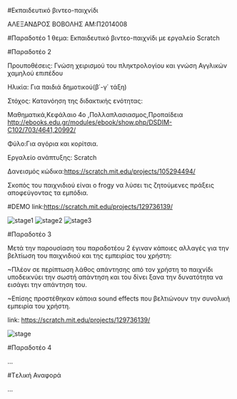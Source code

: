 #Εκπαιδευτικό βιντεο-παιχνίδι

ΑΛΕΞΑΝΔΡΟΣ ΒΟΒΟΛΗΣ AM:Π2014008


#Παραδοτέο 1
θεμα: Εκπαιδευτικό βιντεο-παιχνίδι με εργαλείο Scratch


#Παραδοτέο 2

Προυποθέσεις: Γνώση χειρισμού του πληκτρολογίου και γνώση Αγγλικών χαμηλού επιπέδου

Ηλικία: Για παιδιά δημοτικού(β΄-γ΄ τάξη)

Στόχος: Κατανόηση της διδακτικής ενότητας:

Μαθηματικά,Κεφάλαιο 4ο ,Πολλαπλασιασμος,Προπαίδεια http://ebooks.edu.gr/modules/ebook/show.php/DSDIM-C102/703/4641,20992/

Φύλο:Για αγόρια και κορίτσια.



Εργαλείο ανάπτυξης: Scratch

Δανεισμός κώδικα:https://scratch.mit.edu/projects/105294494/

Σκοπός του παιχνιδιού είναι ο frogy να λύσει τις ζητούμενες πράξεις αποφεύγοντας τα εμπόδια.


#DEMO
link:https://scratch.mit.edu/projects/129736139/

![stage1](https://cloud.githubusercontent.com/assets/15660991/20143476/cbfdd2d8-a6a1-11e6-93ef-9eb8db19714d.png)
![stage2](https://cloud.githubusercontent.com/assets/15660991/20143571/1545adb2-a6a2-11e6-8441-4df0722e21b2.png)
![stage3](https://cloud.githubusercontent.com/assets/15660991/20143600/2da8f526-a6a2-11e6-84c5-b538e0e1c06b.png)


#Παραδοτέο 3

Μετά την παρουσίαση του παραδοτέου 2 έγιναν κάποιες αλλαγές για την βελτίωση του παιχνιδιού και της εμπειρίας του χρήστη:
  
  ~Πλέον σε περίπτωση λάθος απάντησης από τον χρήστη το παιχνίδι υποδεικνύει την σωστή απάντηση και του δίνει ξανα την δυνατότητα να εισάγει την απάντηση του.
  
  ~Επίσης προστέθηκαν κάποια sound effects που βελτιώνουν την συνολική εμπειρία του χρήστη.
  
  link: https://scratch.mit.edu/projects/129736139/
  
  ![stage](https://cloud.githubusercontent.com/assets/15660991/20975983/c1afa5c2-bca9-11e6-89a8-57e0ee603bc2.png)

  


#Παραδοτέο 4

...

#Tελική Αναφορά

...
